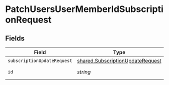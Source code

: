 # PatchUsersUserMemberIdSubscriptionRequest


## Fields

| Field                                                                                | Type                                                                                 | Required                                                                             | Description                                                                          |
| ------------------------------------------------------------------------------------ | ------------------------------------------------------------------------------------ | ------------------------------------------------------------------------------------ | ------------------------------------------------------------------------------------ |
| `subscriptionUpdateRequest`                                                          | [shared.SubscriptionUpdateRequest](../../models/shared/subscriptionupdaterequest.md) | :heavy_minus_sign:                                                                   | N/A                                                                                  |
| `id`                                                                                 | *string*                                                                             | :heavy_check_mark:                                                                   | Unique identifier                                                                    |